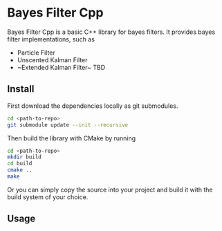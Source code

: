 # Bayes Filter Cpp

Bayes Filter Cpp is a basic C++ library for bayes filters. It provides bayes
filter implementations, such as

* Particle Filter
* Unscented Kalman Filter
* ~Extended Kalman Filter~ TBD

## Install

First download the dependencies locally as git submodules.

```bash
cd <path-to-repo>
git submodule update --init --recursive
```

Then build the library with CMake by running

```bash
cd <path-to-repo>
mkdir build
cd build
cmake ..
make
```

Or you can simply copy the source into your project and build it with the build system of your choice.

## Usage
